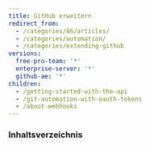 ```yaml
---
title: GitHub erweitern
redirect_from:
  - /categories/86/articles/
  - /categories/automation/
  - /categories/extending-github
versions:
  free-pro-team: '*'
  enterprise-server: '*'
  github-ae: '*'
children:
  - /getting-started-with-the-api
  - /git-automation-with-oauth-tokens
  - /about-webhooks
---
```

### Inhaltsverzeichnis
